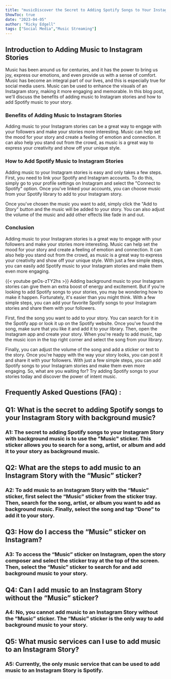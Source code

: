 ```yaml
---
title: "musicDiscover the Secret to Adding Spotify Songs to Your Instagram Story with Background Music!"
ShowToc: true 
date: "2023-04-05"
author: "Ricky Edgell" 
tags: ["Social Media","Music Streaming"]
---
```

## Introduction to Adding Music to Instagram Stories 

Music has been around us for centuries, and it has the power to bring us joy, express our emotions, and even provide us with a sense of comfort. Music has become an integral part of our lives, and this is especially true for social media users. Music can be used to enhance the visuals of an Instagram story, making it more engaging and memorable. In this blog post, we'll discuss the benefits of adding music to Instagram stories and how to add Spotify music to your story. 

### Benefits of Adding Music to Instagram Stories 

Adding music to your Instagram stories can be a great way to engage with your followers and make your stories more interesting. Music can help set the mood for your story and create a feeling of emotion and connection. It can also help you stand out from the crowd, as music is a great way to express your creativity and show off your unique style. 

### How to Add Spotify Music to Instagram Stories 

Adding music to your Instagram stories is easy and only takes a few steps. First, you need to link your Spotify and Instagram accounts. To do this, simply go to your profile settings on Instagram and select the "Connect to Spotify" option. Once you've linked your accounts, you can choose music from your Spotify library to add to your Instagram story. 

Once you've chosen the music you want to add, simply click the "Add to Story" button and the music will be added to your story. You can also adjust the volume of the music and add other effects like fade in and out. 

### Conclusion 

Adding music to your Instagram stories is a great way to engage with your followers and make your stories more interesting. Music can help set the mood for your story and create a feeling of emotion and connection. It can also help you stand out from the crowd, as music is a great way to express your creativity and show off your unique style. With just a few simple steps, you can easily add Spotify music to your Instagram stories and make them even more engaging.

{{< youtube geOs-zTY2hs >}} 
Adding background music to your Instagram stories can give them an extra boost of energy and excitement. But if you're looking to add Spotify songs to your stories, you may be wondering how to make it happen. Fortunately, it's easier than you might think. With a few simple steps, you can add your favorite Spotify songs to your Instagram stories and share them with your followers.

First, find the song you want to add to your story. You can search for it in the Spotify app or look it up on the Spotify website. Once you've found the song, make sure that you like it and add it to your library. Then, open the Instagram app and create your story. When you're ready to add music, tap the music icon in the top right corner and select the song from your library.

Finally, you can adjust the volume of the song and add a sticker or text to the story. Once you're happy with the way your story looks, you can post it and share it with your followers. With just a few simple steps, you can add Spotify songs to your Instagram stories and make them even more engaging. So, what are you waiting for? Try adding Spotify songs to your stories today and discover the power of intent music.

## Frequently Asked Questions (FAQ) :
<h2>Q1: What is the secret to adding Spotify songs to your Instagram Story with background music?</h2>

<h3>A1: The secret to adding Spotify songs to your Instagram Story with background music is to use the "Music" sticker. This sticker allows you to search for a song, artist, or album and add it to your story as background music.</h3>

<h2>Q2: What are the steps to add music to an Instagram Story with the “Music” sticker?</h2>

<h3>A2: To add music to an Instagram Story with the “Music” sticker, first select the “Music” sticker from the sticker tray. Then, search for the song, artist, or album you want to add as background music. Finally, select the song and tap “Done” to add it to your story.</h3>

<h2>Q3: How do I access the “Music” sticker on Instagram?</h2>

<h3>A3: To access the “Music” sticker on Instagram, open the story composer and select the sticker tray at the top of the screen. Then, select the “Music” sticker to search for and add background music to your story.</h3>

<h2>Q4: Can I add music to an Instagram Story without the “Music” sticker?</h2>

<h3>A4: No, you cannot add music to an Instagram Story without the “Music” sticker. The “Music” sticker is the only way to add background music to your story.</h3>

<h2>Q5: What music services can I use to add music to an Instagram Story?</h2>

<h3>A5: Currently, the only music service that can be used to add music to an Instagram Story is Spotify.</h3>


